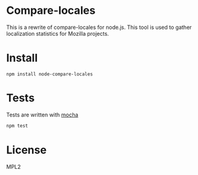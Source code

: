 # Compare-locales

This is a rewrite of compare-locales for node.js.
This tool is used to gather localization statistics for Mozilla projects.

# Install

    npm install node-compare-locales


# Tests
Tests are written with [mocha](http://mochajs.org/)

```bash
npm test
```

# License
MPL2
